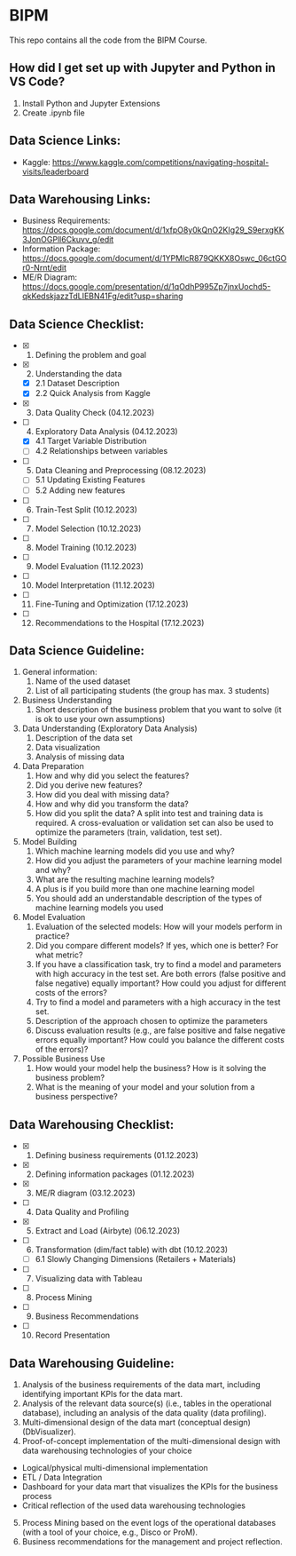 # BIPM

This repo contains all the code from the BIPM Course.

## How did I get set up with Jupyter and Python in VS Code?

1. Install Python and Jupyter Extensions
2. Create .ipynb file

## Data Science Links:
- Kaggle: https://www.kaggle.com/competitions/navigating-hospital-visits/leaderboard

## Data Warehousing Links: 
- Business Requirements: https://docs.google.com/document/d/1xfpO8y0kQnO2KIg29_S9erxgKK3JonOGPll6Ckuvv_g/edit
- Information Package: https://docs.google.com/document/d/1YPMIcR879QKKX8Oswc_06ctGOr0-Nrnt/edit
- ME/R Diagram: https://docs.google.com/presentation/d/1qOdhP995Zp7jnxUochd5-qkKedskjazzTdLIEBN41Fg/edit?usp=sharing

## Data Science Checklist:

- [x] 1. Defining the problem and goal
- [x] 2. Understanding the data
  - [x] 2.1 Dataset Description
  - [x] 2.2 Quick Analysis from Kaggle
- [x] 3. Data Quality Check (04.12.2023)
- [ ] 4. Exploratory Data Analysis (04.12.2023)
  - [x] 4.1 Target Variable Distribution 
  - [ ] 4.2 Relationships between variables
- [ ] 5. Data Cleaning and Preprocessing (08.12.2023)
  - [ ] 5.1 Updating Existing Features
  - [ ] 5.2 Adding new features
- [ ] 6. Train-Test Split (10.12.2023)
- [ ] 7. Model Selection (10.12.2023)
- [ ] 8. Model Training (10.12.2023)
- [ ] 9. Model Evaluation (11.12.2023)
- [ ] 10. Model Interpretation (11.12.2023)
- [ ] 11. Fine-Tuning and Optimization (17.12.2023)
- [ ] 12. Recommendations to the Hospital (17.12.2023)

## Data Science Guideline:

1. General information:
   1. Name of the used dataset
   2. List of all participating students (the group has max. 3 students)
2. Business Understanding
   1. Short description of the business problem that you want to solve (it is ok to use your own assumptions)
3. Data Understanding (Exploratory Data Analysis)
   1. Description of the data set
   2. Data visualization
   3. Analysis of missing data
4. Data Preparation
   1. How and why did you select the features?
   2. Did you derive new features?
   3. How did you deal with missing data?
   4. How and why did you transform the data?
   5. How did you split the data?
     A split into test and training data is required.
     A cross-evaluation or validation set can also be used to optimize the parameters (train, validation, test set).
5. Model Building
   1. Which machine learning models did you use and why?
   2. How did you adjust the parameters of your machine learning model and why?
   3. What are the resulting machine learning models?
   4. A plus is if you build more than one machine learning model
   5. You should add an understandable description of the types of machine learning models you used
6. Model Evaluation
   1. Evaluation of the selected models: How will your models perform in practice?
   2. Did you compare different models? If yes, which one is better? For what metric?
   3. If you have a classification task, try to find a model and parameters with high accuracy in the test set. Are both errors (false positive and false negative) equally important? How could you adjust for different costs of the errors?
   4. Try to find a model and parameters with a high accuracy in the test set.
   5. Description of the approach chosen to optimize the parameters
   6. Discuss evaluation results (e.g., are false positive and false negative errors equally important? How could you balance the different costs of the errors)?
7. Possible Business Use
   1. How would your model help the business? How is it solving the business problem?
   2. What is the meaning of your model and your solution from a business perspective?

## Data Warehousing Checklist:

- [x] 1. Defining business requirements  (01.12.2023)
- [x] 2. Defining information packages (01.12.2023)
- [x] 3. ME/R diagram (03.12.2023)
- [ ] 4. Data Quality and Profiling
- [x] 5. Extract and Load (Airbyte) (06.12.2023)
- [ ] 6. Transformation (dim/fact table) with dbt (10.12.2023)
  - [ ] 6.1 Slowly Changing Dimensions (Retailers + Materials)
- [ ] 7. Visualizing data with Tableau
- [ ] 8. Process Mining
- [ ] 9. Business Recommendations
- [ ] 10. Record Presentation

## Data Warehousing Guideline:

1. Analysis of the business requirements of the data mart, including identifying important KPIs
for the data mart.
2. Analysis of the relevant data source(s) (i.e., tables in the operational database), including an
analysis of the data quality (data profiling).
3. Multi-dimensional design of the data mart (conceptual design) (DbVisualizer).
4. Proof-of-concept implementation of the multi-dimensional design with data warehousing technologies of your choice
- Logical/physical multi-dimensional implementation
- ETL / Data Integration
- Dashboard for your data mart that visualizes the KPIs for the business process
- Critical reflection of the used data warehousing technologies
5. Process Mining based on the event logs of the operational databases (with a tool of your choice, e.g., Disco or ProM).
6. Business recommendations for the management and project reflection.
